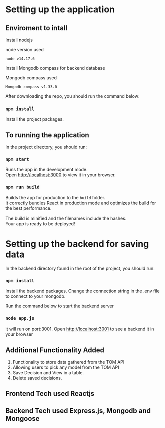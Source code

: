 # Setting up the application

## Enviroment to intall

Install nodejs

node version used

`node v14.17.6`

Install Mongodb compass for backend database

Mongodb compass used

`Mongodb compass v1.33.0`

After downloading the repo, you should run the command below: 

### `npm install` 

Install the project packages.


## To running the application

In the project directory, you should run:

### `npm start`

Runs the app in the development mode.\
Open [http://localhost:3000](http://localhost:3000) to view it in your browser.


### `npm run build`

Builds the app for production to the `build` folder.\
It correctly bundles React in production mode and optimizes the build for the best performance.

The build is minified and the filenames include the hashes.\
Your app is ready to be deployed!

# Setting up the backend for saving data

In the backend directory found in the root of the project, you should run:

### `npm install`

Install the backend packages.
Change the connection string in the .env file to connect to your mongodb.

Run the command below to start the backend server

### `node app.js`

it will run on port:3001.
Open [http://localhost:3001](http://localhost:3001) to see a backend it in your browser


## Additional Functionality Added

1. Functionality to store data gathered from the TOM API
2. Allowing users to pick any model from the TOM API
3. Save Decision and View in a table.
4. Delete saved decisions.

## Frontend Tech used Reactjs

## Backend Tech used Express.js, Mongodb and Mongoose